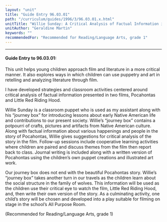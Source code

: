 ```yaml
---
layout: "unit"
title: "Guide Entry 96.03.01"
path: "/curriculum/guides/1996/3/96.03.01.x.html"
unitTitle: "Willie Sunday: A Critical Analysis of Factual Information in Film"
unitAuthor: "Geraldine Martin"
keywords: ""
recommendedFor: "Recommended for Reading/Language Arts, grade 1"
---
```

<body>
<hr/>
<h4>
Guide Entry to 96.03.01:
</h4>
This unit helps young children approach film and literature in a more critical manner. It also explores ways in which children can use puppetry and art in retelling and analyzing literature through film.
<p>
I have developed strategies and classroom activities centered around critical analysis of factual information presented in two films, Pocahontas and Little Red Riding Hood.
</p>
<p>
Willie Sunday is a classroom puppet who is used as my assistant along with his “journey box” for introducing lessons about early Native American life and contributions to our present society. Willie’s “journey box” contains a potpourri of crafts, pictures and artifacts from Native American culture. Along with factual information about various happenings and people in the story of Pocahontas, Willie gives suggestions for critical analysis of the story in the film. Follow-up sessions include cooperative learning activities where children are paired and discuss themes from the film then report back to class. Journal writing is included along with a written version of Pocahontas using the children’s own puppet creations and illustrated art work.
</p>
<p>
Our journey box does not end with the beautiful Pocahontas story. Willie’s “journey box” takes another turn in our travels as the children learn about the social structure in the family of wolves. This information will be used as the children use their critical eye to watch the film, Little Red Riding Hood, and, then write their own version of the story. As a culminating activity, one child’s story will be chosen and developed into a play suitable for filming on stage in the school’s All Purpose Room.
</p>
<p>
(Recommended for Reading/Language Arts, grade 1)
</p>
</body>